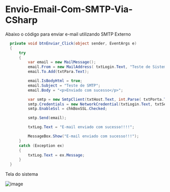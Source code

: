 # Envio-Email-Com-SMTP-Via-CSharp

Abaixo o código para enviar e-mail utilizando SMTP Externo

```c#
  private void btnEnviar_Click(object sender, EventArgs e)
  {
      try
      {
          var email = new MailMessage();
          email.From = new MailAddress( txtLogin.Text, "Teste de Sistema");
          email.To.Add(txtPara.Text);

          email.IsBodyHtml = true;
          email.Subject = "Teste de SMTP";
          email.Body = "<p>Enviado com sucesso</p>";

          var smtp = new SmtpClient(txtHost.Text, int.Parse( txtPorta.Text));
          smtp.Credentials = new NetworkCredential(txtLogin.Text, txtSenha.Text);
          smtp.EnableSsl = chkBoxSSL.Checked;

          smtp.Send(email);

          txtLog.Text = "E-mail enviado com sucesso!!!!";

          MessageBox.Show("E-mail enviado com sucesso!!!");
      }
      catch (Exception ex)
      {
          txtLog.Text = ex.Message;
      }
  } 
```

Tela do sistema

![image](https://user-images.githubusercontent.com/30643035/100935465-82596e00-34c6-11eb-9d09-08e735b9c62a.png)
